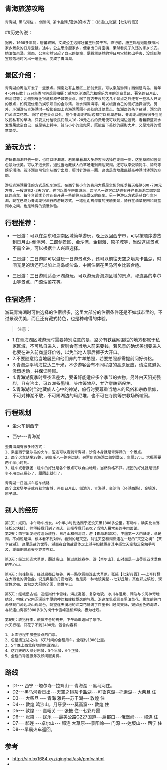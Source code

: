 ## 青海旅游攻略

`青海湖`,  `黑马河住` ，`倒淌河`, `茶卡盐湖`,较远的地方：(`祁连山`,`张掖【七彩丹霞】`)

##历史传说：

`
据传，1000多年前，唐蕃联姻，文成公主远嫁吐蕃王松赞干布。临行前，唐王赐给她能够照出家乡景象的日月宝镜。途中，公主思念起家乡，便拿出日月宝镜，果然看见了久违的家乡长安。她泪如泉涌。然而，公主突然记起了自己的使命，便毅然决然的将日月宝镜扔出手去，没想到那宝镜落地时闪出一道金光，变成了青海湖。
`


## 景区介绍：
`
青海湖的周边开发了一些景点。湖南处有主景区二郎剑景区，可以乘船游湖；西侧是鸟岛，每年4-6月有数十万只鸟类可供观赏拍摄；湖东以沙滩风光和娱乐为主的沙岛景区，著名的日月山、倒淌河等；北侧则有金银滩和原子城等景点。除了官方开设的这几个景点之外还有一些私人开设的景点，如有更优惠的娱乐项目的金沙湾，淡水湖洱海等，可以根据自己的爱好选择游玩。另外，环湖游玩青海湖时一般都会加上青海湖周围不远处的其他景点，如湖西的茶卡盐湖，湖北的门源油菜花等。
`
`
除了这些景点以外，整个青海湖的周边都可以观湖游玩，青海湖周围有很多当地牧民私有的草场，只要支付给牧民们每人10-20元左右的费用便可以到湖边游玩，看着蔚蓝湖水发发呆放空自己，或是骑上牦牛、骏马小小的兜兜风，既能留下美妙的摄影大片，又是难得的惬意享受。
`
## 游玩方式：
`
游玩青海湖只去一侧，也可以环湖游。若简单看湖大多游客会选择在湖南一侧，这里草原如茵景色最为优美。可以不进景区，通过当地藏族人的草场走到湖边观湖，还可以享受骑牦牛、骑马等娱乐活动。若环湖则可包车从西宁出发，顺时针游览一圈，这也是当地藏民朝圣神湖时转湖的方向。
`

`
游玩青海湖最佳的方式是包车游览，在西宁包小车的费用大概是全包价旺季每天每辆600-700元左右，一般游览2-3天为宜。也可以乘坐班车游玩，西宁八一路客运站也有开往青海湖二郎剑景区的班车，每年合适季节时还会开通一些前往鸟岛景区的班车。另一种游玩方式是骑自行车环湖，现在已成为青海湖很流行的游玩方式，一路近距离深度的接触美景，骑行在油菜花田和蔚蓝湖水之间，也是难得的浪漫体验。
`


## 行程推荐：

- 一日游：可以在湖东和湖南区域简单游玩，晚上返回西宁市，可以按顺序游览到日月山-倒淌河、二郎剑景区、金沙湾、金银滩、原子城等，当然这些景点不需全进，可以根据个人兴趣选择。

- 二日游：二日游除可以游玩一日游景点外，还可以前往天空之境茶卡盐湖，时间充足的话还可以加上鸟岛或沙岛，中间住宿在黑马河乡比较合适。

- 三日游：三日游则适合环湖游玩，可以游玩青海湖区域的景点、祁连县的卓尔山等景点、门源油菜花等。



## 住宿选择：

游玩青海湖时可供选择的住宿很多，这里大部分的住宿条件还是不如城市里的，不过景观优美，而且还有藏式特色，也是种难得的体验。




>注意：

- 1.在青海湖区域游玩时需要特别注意的是，路旁有铁丝网围栏的地方都属于私家区域，不可私自进入，否则会有当地人前来要钱，若风景的确优美想要进入也要在进入前商量好价钱，以免当地人事后狮子大开口。
- 2.不要随意给当地居民和他们养的牛羊拍照，若要拍照都需提前问好价格。
- 3.青海湖平均海拔达三千米，不少游客会有不同程度的高原反应，请注意避免激烈运动，并保证睡眠。
- 4.青海湖夏季时昼夜温差大，要备好能适应多个季节的衣物。另外白天阳光强烈，且有沙尘，可以准备墨镜、头巾等物品，并注意防晒保护。
- 5.青海湖时当地藏族人心中的神湖，旅行时要尊重当地人的风俗和宗教信仰，不可对神湖不敬，不可踢湖边的玛尼堆，也不可在寺院等宗教场所喧闹。

## 行程规划

- 坐火车到西宁

- 西宁---青海湖
```
去青海湖有很多种方式：
1、乘坐西宁至沙岛的火车，沿途可以看到青海湖，沙岛本身就是青海湖的一个景点。
2、西宁火车站坐28路，到康乐八一路客运站。买票到青海湖二郎剑景区，车票37元。大概需要两个半小时到。
3、租车或者报团：租车的好处是各个景点可以自由地玩，当然价格不菲。报团的好处就是很多事不用自己操心了，跟团走就行了。

青海湖一日游拼车包车线路
西宁出发塔尔寺或丹葛尔古城，再到日月山，倒淌河，青海湖，金沙湾（环湖西路），金银滩，原子城。
```

## 别人的经历
```
第1天：咸阳，中午动车出发，4个半小时到达西宁还没天黑(800多公里，有动车，确实比自驾轻松又快捷)，师傅接我们到了酒店，还推荐我们去吃了当地人最常去的牛肉面馆。
第2天：西宁出发经过湟源峡谷、日月山和倒淌河，游【青海湖景区】，中国第一大内陆湖，说是湖，不如说是海，根本看不到对岸，看到的是天空。前往天空和湖面连在一起的“天空之境”【茶卡盐湖】，这里是盐的世界，湖面在白色盐晶体之上湖平如镜置身其中感觉天空和云朵触手可及，湖面倒映着天空亦梦亦幻。

第3天：经过祁连大草原，翻过高山，路过原始森林，游【卓尔山】，山对面是一山尽览四季景色的牛心山。

第4天：前往张掖，经过扁都口峡谷，再一路欣赏祁连山大草原。张掖【七彩丹霞】——上帝打翻在大西北的调色盘。说是典型的丹霞地貌，也是另一种地貌类型--七彩丘陵，其色彩之缤纷、观赏性之强、面积之大冠绝全国，举世罕见。

第5天：经峨堡古城，途经岗什卡雪峰，海拔高差、复杂地貌，冰川与温泉、湖泊与长河神奇地结合，构成了它内涵深邃丰厚的神韵和峻拔飘逸的气质。沿途车览观赏百里油菜花，乘车前往门源参观门源达坂山观景台，眺望连天漫地的油菜花铺满了百里长川通向天际，宛如金色的海洋，与祁连山海拔5000多米的岗什卡雪峰遥相辉映，极为壮观。

第6天：收拾行李，依依不舍的离开，下午动车返回了家中。
六天行程，只花了不到2400元，包含内容有：

1、上面行程中那些景点的门票。
2、包括接送站之内，6天时间的全程用车，全程约1300公里。
3、5个晚上西北各地的旅游酒店。
4、这几天的大部分用餐，5个早餐，6个正餐。
5、全程的导游服务及顾问服务费。
```



## 路线

- D1--- 西宁 --塔尔寺--拉鸡山-- 青海湖 --黑马河住。
- D2---黑马河看日出---天空之镜茶卡盐湖---可鲁克湖--托素湖-- 大柴旦 住
- D3--- 大柴旦 --- 青海 雅丹--苏干湖--- 敦煌 住
- D4--- 敦煌 鸣沙山，月牙泉----莫高窟--- 敦煌 住
- D5--- 敦煌 --- 嘉峪关 --- 张掖 住--七彩丹霞
- D6--- 张掖 --- 民乐 ---最美公路G227国道---扁都口---俄堡岭---- 祁连 住
- D7--- 祁连 ---卓尔山--- 祁连 大草原---景阳岭--- 门源 ---达坂山--- 西宁 住
- D8---早晨火车返回。

## 参考

- http://vip.bx1684.xyz/qinghai/ask/pmfw.html
- 

